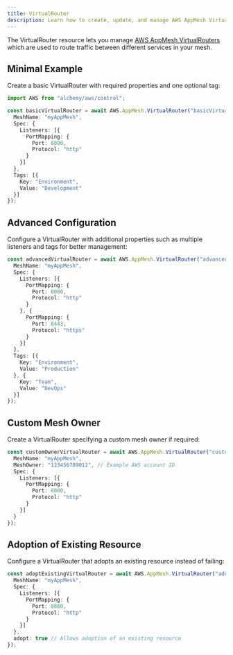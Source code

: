 ```yaml
---
title: VirtualRouter
description: Learn how to create, update, and manage AWS AppMesh VirtualRouters using Alchemy Cloud Control.
---
```


The VirtualRouter resource lets you manage [AWS AppMesh VirtualRouters](https://docs.aws.amazon.com/appmesh/latest/userguide/) which are used to route traffic between different services in your mesh.

## Minimal Example

Create a basic VirtualRouter with required properties and one optional tag:

```ts
import AWS from "alchemy/aws/control";

const basicVirtualRouter = await AWS.AppMesh.VirtualRouter("basicVirtualRouter", {
  MeshName: "myAppMesh",
  Spec: {
    Listeners: [{
      PortMapping: {
        Port: 8080,
        Protocol: "http"
      }
    }]
  },
  Tags: [{
    Key: "Environment",
    Value: "Development"
  }]
});
```

## Advanced Configuration

Configure a VirtualRouter with additional properties such as multiple listeners and tags for better management:

```ts
const advancedVirtualRouter = await AWS.AppMesh.VirtualRouter("advancedVirtualRouter", {
  MeshName: "myAppMesh",
  Spec: {
    Listeners: [{
      PortMapping: {
        Port: 8080,
        Protocol: "http"
      }
    }, {
      PortMapping: {
        Port: 8443,
        Protocol: "https"
      }
    }]
  },
  Tags: [{
    Key: "Environment",
    Value: "Production"
  }, {
    Key: "Team",
    Value: "DevOps"
  }]
});
```

## Custom Mesh Owner

Create a VirtualRouter specifying a custom mesh owner if required:

```ts
const customOwnerVirtualRouter = await AWS.AppMesh.VirtualRouter("customOwnerVirtualRouter", {
  MeshName: "myAppMesh",
  MeshOwner: "123456789012", // Example AWS account ID
  Spec: {
    Listeners: [{
      PortMapping: {
        Port: 8080,
        Protocol: "http"
      }
    }]
  }
});
```

## Adoption of Existing Resource

Configure a VirtualRouter that adopts an existing resource instead of failing:

```ts
const adoptExistingVirtualRouter = await AWS.AppMesh.VirtualRouter("adoptExistingVirtualRouter", {
  MeshName: "myAppMesh",
  Spec: {
    Listeners: [{
      PortMapping: {
        Port: 8080,
        Protocol: "http"
      }
    }]
  },
  adopt: true // Allows adoption of an existing resource
});
```